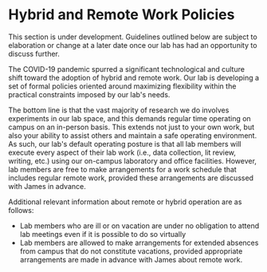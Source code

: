 # Hybrid and Remote Work Policies

This section is under development. Guidelines outlined below are subject to elaboration or change at a later date once our lab has had an opportunity to discuss further.

The COVID-19 pandemic spurred a significant technological and culture shift toward the adoption of hybrid and remote work.
Our lab is developing a set of formal policies oriented around maximizing flexibility within the practical constraints imposed by our lab's needs.

The bottom line is that the vast majority of research we do involves experiments in our lab space, and this demands regular time operating on campus on an in-person basis. 
This extends not just to your own work, but also your ability to assist others and maintain a safe operating environment.
As such, our lab's default operating posture is that all lab members will execute every aspect of their lab work (i.e., data collection, lit review, writing, etc.) using our on-campus laboratory and office facilities.
However, lab members are free to make arrangements for a work schedule that includes regular remote work, provided these arrangements are discussed with James in advance.

Additional relevant information about remote or hybrid operation are as follows:

* Lab members who are ill or on vacation are under no obligation to attend lab meetings even if it is possible to do so virtually
* Lab members are allowed to make arrangements for extended absences from campus that do not constitute vacations, provided appropriate arrangements are made in advance with James about remote work.